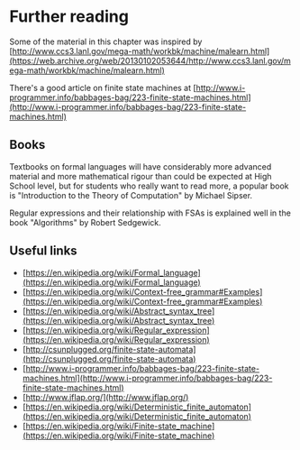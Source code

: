 # Further reading

Some of the material in this chapter was inspired by [http://www.ccs3.lanl.gov/mega-math/workbk/machine/malearn.html](https://web.archive.org/web/20130102053644/http://www.ccs3.lanl.gov/mega-math/workbk/machine/malearn.html)

There's a good article on finite state machines at
[http://www.i-programmer.info/babbages-bag/223-finite-state-machines.html](http://www.i-programmer.info/babbages-bag/223-finite-state-machines.html)

## Books

Textbooks on formal languages will have considerably more advanced material and more mathematical rigour than could be expected at High School level, but for students who really want to read more, a popular book is "Introduction to the Theory of Computation" by Michael Sipser.

Regular expressions and their relationship with FSAs is explained well in the book "Algorithms" by Robert Sedgewick.

## Useful links

- [https://en.wikipedia.org/wiki/Formal_language](https://en.wikipedia.org/wiki/Formal_language)
- [https://en.wikipedia.org/wiki/Context-free_grammar#Examples](https://en.wikipedia.org/wiki/Context-free_grammar#Examples)
- [https://en.wikipedia.org/wiki/Abstract_syntax_tree](https://en.wikipedia.org/wiki/Abstract_syntax_tree)
- [https://en.wikipedia.org/wiki/Regular_expression](https://en.wikipedia.org/wiki/Regular_expression)
- [http://csunplugged.org/finite-state-automata](http://csunplugged.org/finite-state-automata)
- [http://www.i-programmer.info/babbages-bag/223-finite-state-machines.html](http://www.i-programmer.info/babbages-bag/223-finite-state-machines.html)
- [http://www.jflap.org/](http://www.jflap.org/)
- [https://en.wikipedia.org/wiki/Deterministic_finite_automaton](https://en.wikipedia.org/wiki/Deterministic_finite_automaton)
- [https://en.wikipedia.org/wiki/Finite-state_machine](https://en.wikipedia.org/wiki/Finite-state_machine)
